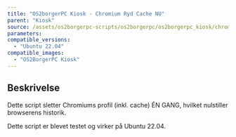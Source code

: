 ```yaml
---
title: "OS2borgerPC Kiosk - Chromium Ryd Cache NU"
parent: "Kiosk"
source: /assets/os2borgerpc-scripts/os2borgerpc/os2borgerpc_kiosk/chromium_delete_profile.sh
parameters:
compatible_versions:
  - "Ubuntu 22.04"
compatible_images:
  - "OS2BorgerPC Kiosk"
---
```


## Beskrivelse
Dette script sletter Chromiums profil (inkl. cache) ÉN GANG, hvilket nulstiller browserens historik.

Dette script er blevet testet og virker på Ubuntu 22.04.